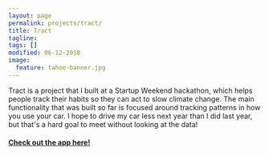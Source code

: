 ```yaml
---
layout: page
permalink: projects/tract/
title: Tract
tagline:
tags: []
modified: 06-12-2018
image:
  feature: tahoe-banner.jpg
---
```


Tract is a project that I built at a Startup Weekend hackathon, which helps people track their habits so they can act to slow climate change. The main functionality that was built so far is focused around tracking patterns in how you use your car. I hope to drive my car less next year than I did last year, but that's a hard goal to meet without looking at the data!

#### [Check out the app here!](http://www.speal.ca/net-zero)
